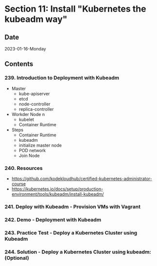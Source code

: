 # Section 11: Install "Kubernetes the kubeadm way"

## Date

2023-01-16-Monday

## Contents

### 239. Introduction to Deployment with Kubeadm

- Master
  - kube-apiserver
  - etcd
  - node-controller
  - replica-controller
- Workder Node n
  - kubelet
  - Container Runtime
- Steps
  - Container Runtime
  - kubeadm
  - initialize master node
  - POD network
  - Join Node

### 240. Resources

- https://github.com/kodekloudhub/certified-kubernetes-administrator-course
- https://kubernetes.io/docs/setup/production-environment/tools/kubeadm/install-kubeadm/

### 241. Deploy with Kubeadm - Provision VMs with Vagrant

### 242. Demo - Deployment with Kubeadm

### 243. Practice Test - Deploy a Kubernetes Cluster using Kubeadm

### 244. Solution - Deploy a Kubernetes Cluster using kubeadm: (Optional)
